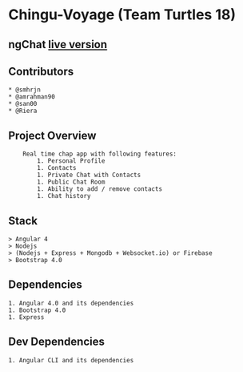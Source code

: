 # Chingu-Voyage (Team Turtles 18)

## ngChat [live version](www.vochat.herokuapp.com)

## Contributors

	* @smhrjn
	* @amrahman90
	* @san00
	* @Riera

## Project Overview

		Real time chap app with following features:
			1. Personal Profile
			1. Contacts
			1. Private Chat with Contacts
			1. Public Chat Room
			1. Ability to add / remove contacts
			1. Chat history

## Stack

	> Angular 4
	> Nodejs
	> (Nodejs + Express + Mongodb + Websocket.io) or Firebase
	> Bootstrap 4.0

## Dependencies

	1. Angular 4.0 and its dependencies
	1. Bootstrap 4.0
	1. Express

## Dev Dependencies

	1. Angular CLI and its dependencies

